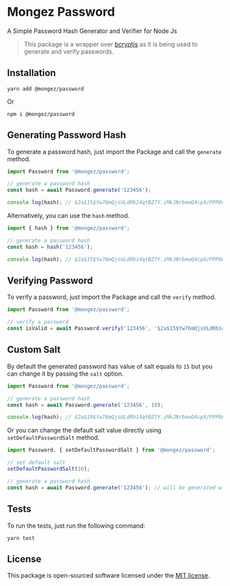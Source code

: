 # Mongez Password

A Simple Password Hash Generator and Verifier for Node Js

> This package is a wrapper over [bcryptjs](https://www.npmjs.com/package/bcryptjs) as it is being used to generate and verify passwords.

## Installation

`yarn add @mongez/password`

Or

`npm i @mongez/password`

## Generating Password Hash

To generate a password hash, just import the Package and call the `generate` method.

```ts
import Password from '@mongez/password';

// generate a password hash
const hash = await Password.generate('123456');

console.log(hash); // $2a$15$Yw76mQjsULdRb14qtBZ7Y.iMkJNrbewQ4cpX/PPP0nt4wQuUo70Fu
```

Alternatively, you can use the `hash` method.

```ts
import { hash } from '@mongez/password';

// generate a password hash
const hash = hash('123456');

console.log(hash); // $2a$15$Yw76mQjsULdRb14qtBZ7Y.iMkJNrbewQ4cpX/PPP0nt4wQuUo70Fu
```

## Verifying Password

To verify a password, just import the Package and call the `verify` method.

```ts
import Password from '@mongez/password';

// verify a password
const isValid = await Password.verify('123456', '$2a$15$Yw76mQjsULdRb14qtBZ7Y.iMkJNrbewQ4cpX/PPP0nt4wQuUo70Fu'); // true

```

## Custom Salt

By default the generated password has value of salt equals to `15` but you can change it by passing the `salt` option.

```ts
import Password from '@mongez/password';

// generate a password hash
const hash = await Password.generate('123456', 10);

console.log(hash); // $2a$10$Yw76mQjsULdRb14qtBZ7Y.iMkJNrbewQ4cpX/PPP0nt4wQuUo70Fu
```

Or you can change the default salt value directly using `setDefaultPasswordSalt` method.

```ts
import Password, { setDefaultPasswordSalt } from '@mongez/password';

// set default salt
setDefaultPasswordSalt(10);

// generate a password hash
const hash = await Password.generate('123456'); // will be generated with salt equals to 10
```

## Tests

To run the tests, just run the following command:

`yarn test`

## License

This package is open-sourced software licensed under the [MIT license](https://opensource.org/licenses/MIT).
